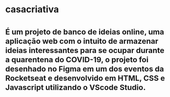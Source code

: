 <h1>casacriativa<h1>
<p><small>É um projeto de banco de ideias online, uma aplicação web com o intuito de armazenar ideias interessantes para se ocupar durante a quarentena do COVID-19, o projeto foi desenhado no Figma em um dos eventos da <strong>Rocketseat</strong> e desenvolvido em HTML, CSS e Javascript utilizando o VScode Studio.<small></p>
